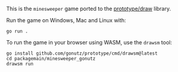 This is the `minesweeper` game ported to the
[prototype/draw](https://github.com/gonutz/prototype/) library.

Run the game on Windows, Mac and Linux with:

	go run .

To run the game in your browser using WASM, use the `drawsm` tool:

	go install github.com/gonutz/prototype/cmd/drawsm@latest
	cd packagemain/minesweeper_gonutz
	drawsm run
